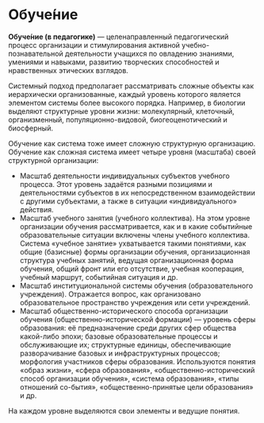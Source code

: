 # Обуче́ние

**Обуче́ние (в педагогике)** — целенаправленный педагогический процесс организации и стимулирования активной учебно-познавательной деятельности учащихся по овладению знаниями, умениями и навыками, развитию творческих способностей и нравственных этических взглядов.

Системный подход предполагает рассматривать сложные объекты как иерархически организованные, каждый уровень которого является элементом системы более высокого порядка. Например, в биологии выделяют структурные уровни жизни: молекулярный, клеточный, организменный, популяционно-видовой, биогеоценотический и биосферный.

Обучение как система тоже имеет сложную структурную организацию. Обучение как сложная система имеет четыре уровня (масштаба) своей структурной организации:

* Масштаб деятельности индивидуальных субъектов учебного процесса. Этот уровень задаётся разными позициями и деятельностями субъектов в их непосредственном взаимодействии с другими субъектами, а также в ситуации «индивидуального» действия.
* Масштаб учебного занятия (учебного коллектива). На этом уровне организации обучения рассматривается, как и в какие событийные образовательные ситуации включены члены учебного коллектива. Система «учебное занятие» ухватывается такими понятиями, как общие (базисные) формы организации обучения, организационная структура учебных занятий, ведущая организационная форма обучения, общий фронт или его отсутствие, учебная кооперация, учебный маршрут, событийная ситуация и др.
* Масштаб институциональной системы обучения (образовательного учреждения). Отражается вопрос, как организовано образовательное пространство учреждения или сети учреждений.
* Масштаб общественно-исторического способа организации обучения (общественно-исторической формации) — уровень сферы образования: её предназначение среди других сфер общества какой-либо эпохи; базовые образовательные процессы и обслуживающие их; структурные единицы, обеспечивающие разворачивание базовых и инфраструктурных процессов; морфология участников сферы образования. Используются понятия «образ жизни», «сфера образования», «общественно-исторический способ организации обучения», «система образования», «типы отношений со-бытия», «общественно-принятые цели образования» и др.

На каждом уровне выделяются свои элементы и ведущие понятия.
